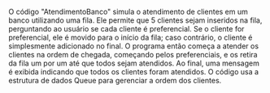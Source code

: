 O código "AtendimentoBanco" simula o atendimento de clientes em um banco utilizando uma fila. Ele permite que 5 clientes sejam inseridos na fila, perguntando ao usuário se cada cliente é preferencial. Se o cliente for preferencial, ele é movido para o início da fila; caso contrário, o cliente é simplesmente adicionado no final. O programa então começa a atender os clientes na ordem de chegada, começando pelos preferenciais, e os retira da fila um por um até que todos sejam atendidos. Ao final, uma mensagem é exibida indicando que todos os clientes foram atendidos. O código usa a estrutura de dados Queue para gerenciar a ordem dos clientes.
